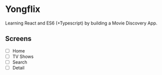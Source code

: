 # Yongflix

Learning React and ES6 (+Typescript) by building a Movie Discovery App.

## Screens

- [ ] Home
- [ ] TV Shows
- [ ] Search
- [ ] Detail
